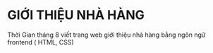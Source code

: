 # GIỚI THIỆU NHÀ HÀNG
Thời Gian tháng 8 
viết trang web giới thiệu nhà hàng bằng ngôn ngữ frontend ( HTML, CSS)
